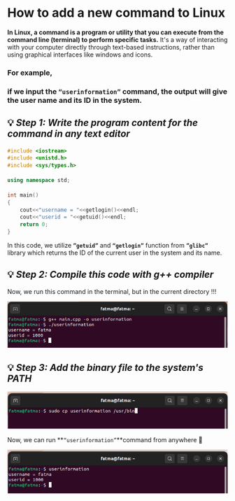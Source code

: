 # How to add a new command to Linux

**In Linux, a command is a program or utility that you can execute from the command line (terminal) to perform specific tasks.** It's a way of interacting with your computer directly through text-based instructions, rather than using graphical interfaces like windows and icons.

### For example,

### if we input the `“userinformation”` command, the output will give the user name and its ID in the system.

## 💡 ***Step 1: Write the program content for the command in any text editor***

```cpp
#include <iostream>
#include <unistd.h>
#include <sys/types.h>

using namespace std;

int main()
{
    cout<<"username = "<<getlogin()<<endl;
    cout<<"userid = "<<getuid()<<endl;
    return 0;
}
```

In this code, we utilize **`”getuid”`** and **`“getlogin”`** function from **`”glibc”`** library which returns the ID of the current user in the system and its name.

## 💡 *Step 2: Compile this code with g++ compiler*

 Now, we run this command in the terminal, but in the current directory !!!

![Untitled](How%20to%20add%20a%20new%20command%20to%20Linux%205b1c736bbe964f238f73d88d1d289df2/Untitled.png)

## 💡 ***Step 3: Add the binary file to the system's PATH***

![Untitled](How%20to%20add%20a%20new%20command%20to%20Linux%205b1c736bbe964f238f73d88d1d289df2/Untitled%201.png)

Now, we can run **`“userinformation”`**command from anywhere 🎃

![Untitled](How%20to%20add%20a%20new%20command%20to%20Linux%205b1c736bbe964f238f73d88d1d289df2/Untitled%202.png)
